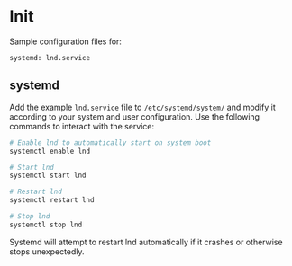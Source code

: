 # Init

Sample configuration files for:

```
systemd: lnd.service
```

## systemd

Add the example `lnd.service` file to `/etc/systemd/system/` and modify it according to your system and user configuration. Use the following commands to interact with the service:

```bash
# Enable lnd to automatically start on system boot
systemctl enable lnd

# Start lnd
systemctl start lnd

# Restart lnd
systemctl restart lnd

# Stop lnd
systemctl stop lnd
```

Systemd will attempt to restart lnd automatically if it crashes or otherwise stops unexpectedly.
